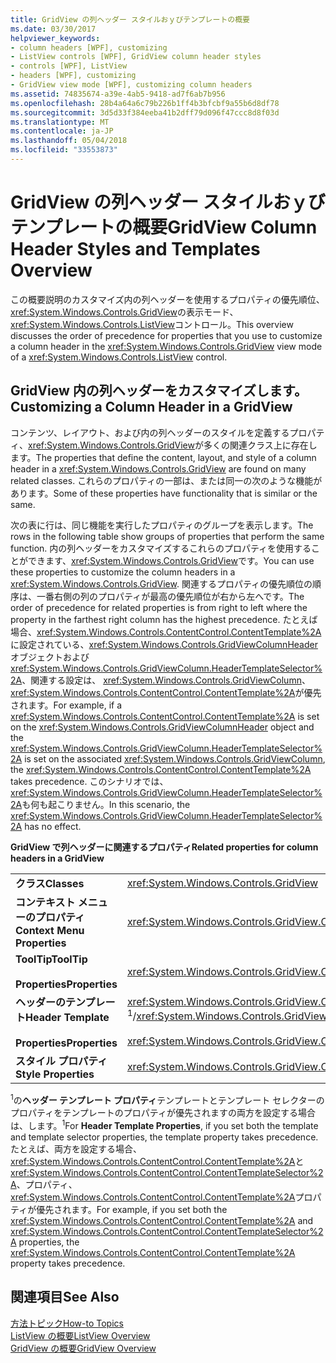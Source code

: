 ```yaml
---
title: GridView の列ヘッダー スタイルおｙびテンプレートの概要
ms.date: 03/30/2017
helpviewer_keywords:
- column headers [WPF], customizing
- ListView controls [WPF], GridView column header styles
- controls [WPF], ListView
- headers [WPF], customizing
- GridView view mode [WPF], customizing column headers
ms.assetid: 74835674-a39e-4ab5-9418-ad7f6ab7b956
ms.openlocfilehash: 28b4a64a6c79b226b1ff4b3bfcbf9a55b6d8df78
ms.sourcegitcommit: 3d5d33f384eeba41b2dff79d096f47ccc8d8f03d
ms.translationtype: MT
ms.contentlocale: ja-JP
ms.lasthandoff: 05/04/2018
ms.locfileid: "33553873"
---
```

# <a name="gridview-column-header-styles-and-templates-overview"></a><span data-ttu-id="2095d-102">GridView の列ヘッダー スタイルおｙびテンプレートの概要</span><span class="sxs-lookup"><span data-stu-id="2095d-102">GridView Column Header Styles and Templates Overview</span></span>
<span data-ttu-id="2095d-103">この概要説明のカスタマイズ内の列ヘッダーを使用するプロパティの優先順位、<xref:System.Windows.Controls.GridView>の表示モード、<xref:System.Windows.Controls.ListView>コントロール。</span><span class="sxs-lookup"><span data-stu-id="2095d-103">This overview discusses the order of precedence for properties that you use to customize a column header in the <xref:System.Windows.Controls.GridView> view mode of a <xref:System.Windows.Controls.ListView> control.</span></span>  
  
## <a name="customizing-a-column-header-in-a-gridview"></a><span data-ttu-id="2095d-104">GridView 内の列ヘッダーをカスタマイズします。</span><span class="sxs-lookup"><span data-stu-id="2095d-104">Customizing a Column Header in a GridView</span></span>  
 <span data-ttu-id="2095d-105">コンテンツ、レイアウト、および内の列ヘッダーのスタイルを定義するプロパティ、<xref:System.Windows.Controls.GridView>が多くの関連クラス上に存在します。</span><span class="sxs-lookup"><span data-stu-id="2095d-105">The properties that define the content, layout, and style of a column header in a <xref:System.Windows.Controls.GridView> are found on many related classes.</span></span> <span data-ttu-id="2095d-106">これらのプロパティの一部は、または同一の次のような機能があります。</span><span class="sxs-lookup"><span data-stu-id="2095d-106">Some of these properties have functionality that is similar or the same.</span></span>  
  
 <span data-ttu-id="2095d-107">次の表に行は、同じ機能を実行したプロパティのグループを表示します。</span><span class="sxs-lookup"><span data-stu-id="2095d-107">The rows in the following table show groups of properties that perform the same function.</span></span> <span data-ttu-id="2095d-108">内の列ヘッダーをカスタマイズするこれらのプロパティを使用することができます、<xref:System.Windows.Controls.GridView>です。</span><span class="sxs-lookup"><span data-stu-id="2095d-108">You can use these properties to customize the column headers in a <xref:System.Windows.Controls.GridView>.</span></span> <span data-ttu-id="2095d-109">関連するプロパティの優先順位の順序は、一番右側の列のプロパティが最高の優先順位が右から左へです。</span><span class="sxs-lookup"><span data-stu-id="2095d-109">The order of precedence for related properties is from right to left where the property in the farthest right column has the highest precedence.</span></span> <span data-ttu-id="2095d-110">たとえば場合、<xref:System.Windows.Controls.ContentControl.ContentTemplate%2A>に設定されている、<xref:System.Windows.Controls.GridViewColumnHeader>オブジェクトおよび<xref:System.Windows.Controls.GridViewColumn.HeaderTemplateSelector%2A>、関連する設定は、 <xref:System.Windows.Controls.GridViewColumn>、<xref:System.Windows.Controls.ContentControl.ContentTemplate%2A>が優先されます。</span><span class="sxs-lookup"><span data-stu-id="2095d-110">For example, if a <xref:System.Windows.Controls.ContentControl.ContentTemplate%2A> is set on the <xref:System.Windows.Controls.GridViewColumnHeader> object and the <xref:System.Windows.Controls.GridViewColumn.HeaderTemplateSelector%2A> is set on the associated <xref:System.Windows.Controls.GridViewColumn>, the <xref:System.Windows.Controls.ContentControl.ContentTemplate%2A> takes precedence.</span></span> <span data-ttu-id="2095d-111">このシナリオでは、<xref:System.Windows.Controls.GridViewColumn.HeaderTemplateSelector%2A>も何も起こりません。</span><span class="sxs-lookup"><span data-stu-id="2095d-111">In this scenario, the <xref:System.Windows.Controls.GridViewColumn.HeaderTemplateSelector%2A> has no effect.</span></span>  
  
 <span data-ttu-id="2095d-112">**GridView で列ヘッダーに関連するプロパティ**</span><span class="sxs-lookup"><span data-stu-id="2095d-112">**Related properties for column headers in a GridView**</span></span>  
  
|||||  
|-|-|-|-|  
|<span data-ttu-id="2095d-113">**クラス**</span><span class="sxs-lookup"><span data-stu-id="2095d-113">**Classes**</span></span>|<xref:System.Windows.Controls.GridView>|<xref:System.Windows.Controls.GridViewColumn>|<xref:System.Windows.Controls.GridViewColumnHeader>|  
|<span data-ttu-id="2095d-114">**コンテキスト メニューのプロパティ**</span><span class="sxs-lookup"><span data-stu-id="2095d-114">**Context Menu Properties**</span></span>|<xref:System.Windows.Controls.GridView.ColumnHeaderContextMenu%2A>|<span data-ttu-id="2095d-115">利用不可</span><span class="sxs-lookup"><span data-stu-id="2095d-115">Not applicable</span></span>|<xref:System.Windows.FrameworkElement.ContextMenu%2A>|  
|<span data-ttu-id="2095d-116">**ToolTip**</span><span class="sxs-lookup"><span data-stu-id="2095d-116">**ToolTip**</span></span><br /><br /> <span data-ttu-id="2095d-117">**Properties**</span><span class="sxs-lookup"><span data-stu-id="2095d-117">**Properties**</span></span>|<xref:System.Windows.Controls.GridView.ColumnHeaderToolTip%2A>|<span data-ttu-id="2095d-118">利用不可</span><span class="sxs-lookup"><span data-stu-id="2095d-118">Not applicable</span></span>|<xref:System.Windows.FrameworkElement.ToolTip%2A>|  
|<span data-ttu-id="2095d-119">**ヘッダーのテンプレート**</span><span class="sxs-lookup"><span data-stu-id="2095d-119">**Header Template**</span></span><br /><br /> <span data-ttu-id="2095d-120">**Properties**</span><span class="sxs-lookup"><span data-stu-id="2095d-120">**Properties**</span></span>|<span data-ttu-id="2095d-121"><xref:System.Windows.Controls.GridView.ColumnHeaderTemplate%2A> <sup>1</sup>/</span><span class="sxs-lookup"><span data-stu-id="2095d-121"><xref:System.Windows.Controls.GridView.ColumnHeaderTemplate%2A> <sup>1</sup>/</span></span><br /><br /> <xref:System.Windows.Controls.GridView.ColumnHeaderTemplateSelector%2A>|<span data-ttu-id="2095d-122"><xref:System.Windows.Controls.GridViewColumn.HeaderTemplate%2A> <sup>1</sup>/</span><span class="sxs-lookup"><span data-stu-id="2095d-122"><xref:System.Windows.Controls.GridViewColumn.HeaderTemplate%2A> <sup>1</sup>/</span></span><br /><br /> <xref:System.Windows.Controls.GridViewColumn.HeaderTemplateSelector%2A>|<span data-ttu-id="2095d-123"><xref:System.Windows.Controls.ContentControl.ContentTemplate%2A> <sup>1</sup>/</span><span class="sxs-lookup"><span data-stu-id="2095d-123"><xref:System.Windows.Controls.ContentControl.ContentTemplate%2A> <sup>1</sup>/</span></span><br /><br /> <xref:System.Windows.Controls.ContentControl.ContentTemplateSelector%2A>|  
|<span data-ttu-id="2095d-124">**スタイル プロパティ**</span><span class="sxs-lookup"><span data-stu-id="2095d-124">**Style Properties**</span></span>|<xref:System.Windows.Controls.GridView.ColumnHeaderContainerStyle%2A>|<xref:System.Windows.Controls.GridViewColumn.HeaderContainerStyle%2A>|<xref:System.Windows.FrameworkElement.Style%2A>|  
  
 <span data-ttu-id="2095d-125"><sup>1</sup>の**ヘッダー テンプレート プロパティ**テンプレートとテンプレート セレクターのプロパティをテンプレートのプロパティが優先されますの両方を設定する場合は、します。</span><span class="sxs-lookup"><span data-stu-id="2095d-125"><sup>1</sup>For **Header Template Properties**, if you set both the template and template selector properties, the template property takes precedence.</span></span> <span data-ttu-id="2095d-126">たとえば、両方を設定する場合、<xref:System.Windows.Controls.ContentControl.ContentTemplate%2A>と<xref:System.Windows.Controls.ContentControl.ContentTemplateSelector%2A>、プロパティ、<xref:System.Windows.Controls.ContentControl.ContentTemplate%2A>プロパティが優先されます。</span><span class="sxs-lookup"><span data-stu-id="2095d-126">For example, if you set both the <xref:System.Windows.Controls.ContentControl.ContentTemplate%2A> and <xref:System.Windows.Controls.ContentControl.ContentTemplateSelector%2A> properties, the <xref:System.Windows.Controls.ContentControl.ContentTemplate%2A> property takes precedence.</span></span>  
  
## <a name="see-also"></a><span data-ttu-id="2095d-127">関連項目</span><span class="sxs-lookup"><span data-stu-id="2095d-127">See Also</span></span>  
 [<span data-ttu-id="2095d-128">方法トピック</span><span class="sxs-lookup"><span data-stu-id="2095d-128">How-to Topics</span></span>](../../../../docs/framework/wpf/controls/listview-how-to-topics.md)  
 [<span data-ttu-id="2095d-129">ListView の概要</span><span class="sxs-lookup"><span data-stu-id="2095d-129">ListView Overview</span></span>](../../../../docs/framework/wpf/controls/listview-overview.md)  
 [<span data-ttu-id="2095d-130">GridView の概要</span><span class="sxs-lookup"><span data-stu-id="2095d-130">GridView Overview</span></span>](../../../../docs/framework/wpf/controls/gridview-overview.md)
